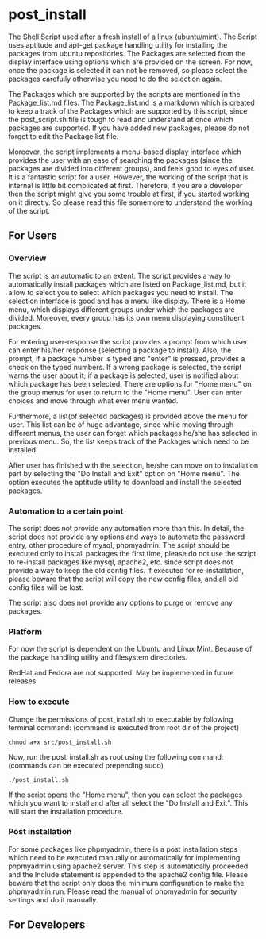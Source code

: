 post_install
============

The Shell Script used after a fresh install of a linux (ubuntu/mint). The Script uses aptitude and apt-get package handling utility for installing the packages from ubuntu repositories. The Packages are selected from the display interface using options which are provided on the screen. For now, once the package is selected it can not be removed, so please select the packages carefully otherwise you need to do the selection again. 

The Packages which are supported by the scripts are mentioned in the Package_list.md files. The Package_list.md is a markdown which is created to keep a track of the Packages which are supported by this script, since the post_script.sh file is tough to read and understand at once which packages are supported. If you have added new packages, please do not forget to edit the Package list file.

Moreover, the script implements a menu-based display interface which provides the user with an ease of searching the packages (since the packages are divided into different groups), and feels good to eyes of user. It is a fantastic script for a user. However, the working of the script that is internal is little bit complicated at first. Therefore, if you are a developer then the script might give you some trouble at first, if you started working on it directly. So please read this file somemore to understand the working of the script.

## For Users
### Overview
The script is an automatic to an extent. The script provides a way to automatically install packages which are listed on Package_list.md, but it allow to select you to select which packages you need to install. The selection interface is good and has a menu like display. There is a Home menu, which displays different groups under which the packages are divided. Moreover, every group has its own menu displaying constituent packages. 

For entering user-response the script provides a prompt from which user can enter his/her response (selecting a package to install). Also, the prompt, if a package number is typed and "enter" is pressed, provides a check on the typed numbers. If a wrong package is selected, the script warns the user about it; if a package is selected, user is notified about which package has been selected. There are options for "Home menu" on the group menus for user to return to the "Home menu". User can enter choices and move through what ever menu wanted.

Furthermore, a list(of selected packages) is provided above the menu for user. This list can be of huge advantage, since while moving through different menus, the user can forget which packages he/she has selected in previous menu. So, the list keeps track of the Packages which need to be installed.

After user has finished with the selection, he/she can move on to installation part by selecting the "Do Install and Exit" option on "Home menu". The option executes the aptitude utility to download and install the selected packages. 

### Automation to a certain point
The script does not provide any automation more than this. In detail, the script does not provide any options and ways to automate the password entry, other procedure of mysql, phpmyadmin. The script should be executed only to install packages the first time, please do not use the script to re-install packages like mysql, apache2, etc. since script does not provide a way to keep the old config files. If executed for re-installation, please beware that the script will copy the new config files, and all old config files will be lost.

The script also does not provide any options to purge or remove any packages.

### Platform
For now the script is dependent on the Ubuntu and Linux Mint. Because of the package handling utility and filesystem directories.

RedHat and Fedora are not supported. May be implemented in future releases.

### How to execute
Change the permissions of post_install.sh to executable by following terminal command: (command is executed from root dir of the project)

	chmod a+x src/post_install.sh

Now, run the post_install.sh as root using the following command: (commands can be executed prepending sudo)

	./post_install.sh

If the script opens the "Home menu", then you can select the packages which you want to install and after all select the "Do Install and Exit". This will start the installation procedure.

### Post installation
For some packages like phpmyadmin, there is a post installation steps which need to be executed manually or automatically for implementing phpmyadmin using apache2 server. This step is automatically proceeded and the Include statement is appended to the apache2 config file. Please beware that the script only does the minimum configuration to make the phpmyadmin run. Please read the manual of phpmyadmin for security settings and do it manually.

## For Developers